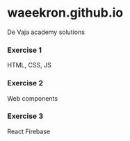 # waeekron.github.io
De Vaja academy solutions

### Exercise 1
HTML, CSS, JS

### Exercise 2
Web components

### Exercise 3
React
Firebase
